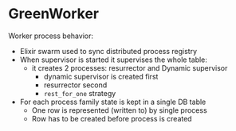 # GreenWorker

Worker process behavior:
- Elixir swarm used to sync distributed process registry
- When supervisor is started it supervises the whole table:
  - it creates 2 processes: resurrector and Dynamic supervisor
    - dynamic supervisor is created first
    - resurrector second
    - `rest_for_one` strategy 
- For each process family state is kept in a single DB table
  - One row is represented (written to) by single process
  - Row has to be created before process is created
